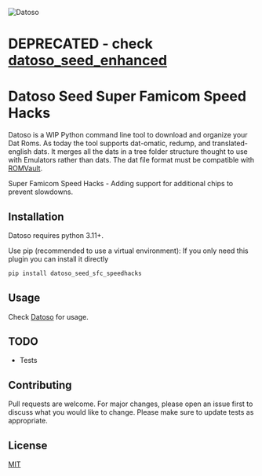 ![Datoso](https://github.com/laromicas/datoso/blob/master/bearlogo.png)

# DEPRECATED - check [datoso_seed_enhanced](https://github.com/laromicas/datoso_seed_enhanced)
# Datoso Seed Super Famicom Speed Hacks

Datoso is a WIP Python command line tool to download and organize your Dat Roms.
As today the tool supports dat-omatic, redump, and translated-english dats.
It merges all the dats in a tree folder structure thought to use with Emulators rather than dats.
The dat file format must be compatible with [ROMVault](https://www.romvault.com/).

Super Famicom Speed Hacks - Adding support for additional chips to prevent slowdowns.

## Installation

Datoso requires python 3.11+.

Use pip (recommended to use a virtual environment):
If you only need this plugin you can install it directly

``` bash
pip install datoso_seed_sfc_speedhacks

```

## Usage

Check [Datoso](https://github.com/laromicas/datoso) for usage.


## TODO

-   Tests

## Contributing

Pull requests are welcome. For major changes, please open an issue first to discuss what you would like to change.
Please make sure to update tests as appropriate.

## License

[MIT](https://choosealicense.com/licenses/mit/)

